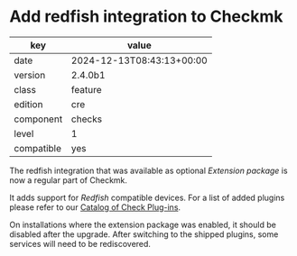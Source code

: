 [//]: # (werk v2)
# Add redfish integration to Checkmk

key        | value
---------- | ---
date       | 2024-12-13T08:43:13+00:00
version    | 2.4.0b1
class      | feature
edition    | cre
component  | checks
level      | 1
compatible | yes

The redfish integration that was available as optional _Extension package_ is now a regular part of Checkmk.

It adds support for _Redfish_ compatible devices.
For a list of added plugins please refer to our [Catalog of Check Plug-ins](https://checkmk.com/integrations?distributions%5B%5D=check_mk&distributions%5B%5D=check_mk_cloud&search=redfish).

On installations where the extension package was enabled, it should be disabled after the upgrade.
After switching to the shipped plugins, some services will need to be rediscovered.
